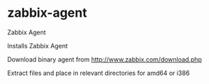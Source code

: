 zabbix-agent
============

Zabbix Agent

Installs Zabbix Agent

Download binary agent from http://www.zabbix.com/download.php

Extract files and place in relevant directories for amd64 or i386
